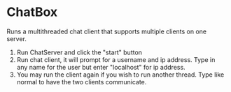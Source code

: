 # ChatBox
Runs a multithreaded chat client that supports multiple clients on one server.

1. Run ChatServer and click the "start" button
2. Run chat client, it will prompt for a username and ip address. Type in any name for the user but enter "localhost" for ip address.
3. You may run the client again if you wish to run another thread. Type like normal to have the two clients communicate.
